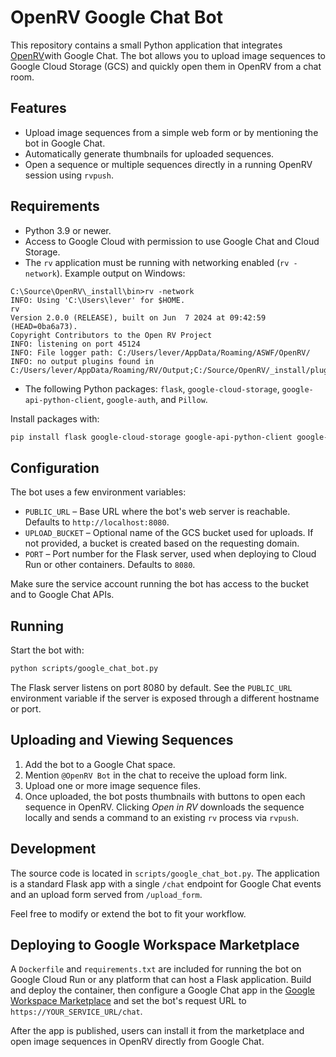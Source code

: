 # OpenRV Google Chat Bot

This repository contains a small Python application that integrates
[OpenRV](https://drive.google.com/file/d/1SFsldpD9mWzKTm9tEKVhW-HwzB8tmC-8/view?usp=sharing)with Google Chat.
The bot allows you to upload image sequences to Google Cloud Storage (GCS)
and quickly open them in OpenRV from a chat room.

## Features

* Upload image sequences from a simple web form or by mentioning the bot in
  Google Chat.
* Automatically generate thumbnails for uploaded sequences.
* Open a sequence or multiple sequences directly in a running OpenRV session
  using `rvpush`.

## Requirements

* Python 3.9 or newer.
* Access to Google Cloud with permission to use Google Chat and Cloud Storage.
* The `rv` application must be running with networking enabled (`rv -network`).
Example output on Windows:
```
C:\Source\OpenRV\_install\bin>rv -network
INFO: Using 'C:\Users\lever' for $HOME.
rv
Version 2.0.0 (RELEASE), built on Jun  7 2024 at 09:42:59 (HEAD=0ba6a73).
Copyright Contributors to the Open RV Project
INFO: listening on port 45124
INFO: File logger path: C:/Users/lever/AppData/Roaming/ASWF/OpenRV/
INFO: no output plugins found in C:/Users/lever/AppData/Roaming/RV/Output;C:/Source/OpenRV/_install/plugins/Output
```
* The following Python packages:
  `flask`, `google-cloud-storage`, `google-api-python-client`, `google-auth`,
  and `Pillow`.

Install packages with:

```bash
pip install flask google-cloud-storage google-api-python-client google-auth pillow
```

## Configuration

The bot uses a few environment variables:

- `PUBLIC_URL` – Base URL where the bot's web server is reachable. Defaults to
  `http://localhost:8080`.
- `UPLOAD_BUCKET` – Optional name of the GCS bucket used for uploads. If not
  provided, a bucket is created based on the requesting domain.
- `PORT` – Port number for the Flask server, used when deploying to Cloud Run or other containers. Defaults to `8080`.

Make sure the service account running the bot has access to the bucket and to
Google Chat APIs.

## Running

Start the bot with:

```bash
python scripts/google_chat_bot.py
```

The Flask server listens on port 8080 by default. See the `PUBLIC_URL`
environment variable if the server is exposed through a different hostname or
port.

## Uploading and Viewing Sequences

1. Add the bot to a Google Chat space.
2. Mention `@OpenRV Bot` in the chat to receive the upload form link.
3. Upload one or more image sequence files.
4. Once uploaded, the bot posts thumbnails with buttons to open each sequence in
   OpenRV. Clicking *Open in RV* downloads the sequence locally and sends a
   command to an existing `rv` process via `rvpush`.

## Development

The source code is located in `scripts/google_chat_bot.py`. The application is a
standard Flask app with a single `/chat` endpoint for Google Chat events and an
upload form served from `/upload_form`.

Feel free to modify or extend the bot to fit your workflow.


## Deploying to Google Workspace Marketplace

A `Dockerfile` and `requirements.txt` are included for running the bot on Google Cloud Run or any platform that can host a Flask application. Build and deploy the container, then configure a Google Chat app in the [Google Workspace Marketplace](https://workspace.google.com/marketplace?host=chat) and set the bot's request URL to `https://YOUR_SERVICE_URL/chat`.

After the app is published, users can install it from the marketplace and open image sequences in OpenRV directly from Google Chat.
